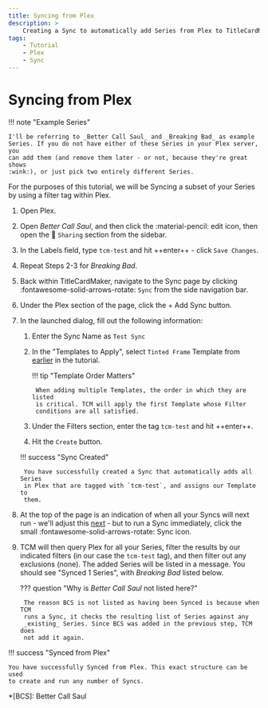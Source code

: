 ```yaml
---
title: Syncing from Plex
description: >
    Creating a Sync to automatically add Series from Plex to TitleCardMaker.
tags:
    - Tutorial
    - Plex
    - Sync
---
```


# Syncing from Plex

!!! note "Example Series"

    I'll be referring to _Better Call Saul_ and _Breaking Bad_ as example
    Series. If you do not have either of these Series in your Plex server, you
    can add them (and remove them later - or not, because they're great shows
    :wink:), or just pick two entirely different Series.

For the purposes of this tutorial, we will be Syncing a subset of your Series
by using a filter tag within Plex.

1. Open Plex.

2. Open _Better Call Saul_, and then click the :material-pencil: edit icon, then
open the :busts_in_silhouette: `Sharing` section from the sidebar.

3. In the Labels field, type `tcm-test` and hit ++enter++ - click `Save Changes`.

4. Repeat Steps 2-3 for _Breaking Bad_.

5. Back within TitleCardMaker, navigate to the Sync page by clicking
:fontawesome-solid-arrows-rotate: `Sync` from the side navigation bar.

6. Under the Plex section of the page, click the
<span class="example md-button">+ Add Sync</span> button.

7. In the launched dialog, fill out the following information:

    1. Enter the Sync Name as `Test Sync`
    2. In the "Templates to Apply", select `Tinted Frame` Template from
    [earlier](../creating_templates.md) in the tutorial.

        !!! tip "Template Order Matters"

            When adding multiple Templates, the order in which they are listed
            is critical. TCM will apply the first Template whose Filter
            conditions are all satisfied.

    3. Under the Filters section, enter the tag `tcm-test` and hit ++enter++.
    4. Hit the `Create` button.

    !!! success "Sync Created"

        You have successfully created a Sync that automatically adds all Series
        in Plex that are tagged with `tcm-test`, and assigns our Template to
        them.

8. At the top of the page is an indication of when all your Syncs will next
run - we'll adjust this [next](../scheduler.md) - but to run a Sync
immediately, click the small :fontawesome-solid-arrows-rotate: Sync icon.

9. TCM will then query Plex for all your Series, filter the results by our
indicated filters (in our case the `tcm-test` tag), and then filter out any
exclusions (none). The added Series will be listed in a message. You should
see "Synced 1 Series", with _Breaking Bad_ listed below.

    ??? question "Why is _Better Call Saul_ not listed here?"

        The reason BCS is not listed as having been Synced is because when TCM
        runs a Sync, it checks the resulting list of Series against any
        _existing_ Series. Since BCS was added in the previous step, TCM does
        not add it again.

!!! success "Synced from Plex"

    You have successfully Synced from Plex. This exact structure can be used
    to create and run any number of Syncs.

*[BCS]: Better Call Saul